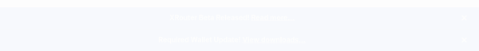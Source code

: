 <style>
#notification-bar {
    width: 100vw;
    position: fixed;
    bottom: 0;
    left: 0;
    z-index: 1000;
    box-shadow: 0px -1px 2px rgba(0, 0, 0, 0.15);
    margin-bottom: -1px;
    opacity: 1;
    animation-name: bn-notification-load;
    animation-duration: 0.8s;
}
#notification-bar .notification {
    position: relative;
    min-height: 20px;
    text-align: center;
    border-bottom: 1px solid rgba(0, 0, 0, 0.15);
    padding: 12px 50px 12px 20px;
    background-color: #016AFF;
    color: #fff;
}
#notification-bar .message {
    display: inline-block;
    line-height: 17px;
}
#notification-bar .message a {
    color: #fff;
    text-decoration: underline;
}
#notification-bar .notification-close {
    display: inline-block;
    position: absolute;
    right: 5px;
    top: 50%;
    height: 50px;
    width: 50px;
    transform: translate(0%,-50%);
    line-height: 50px;
    font-weight: bold;
    font-size: 1.2em;
    cursor: pointer;
}
@keyframes bn-notification-load {
    from {opacity: 0;}
    to {opacity: 1;}
}
</style>

<div id="notification-bar">
    <!-- <div class="notification" data-expire="">
        <span class="message"><strong>Need support? <a href="https://discord.gg/2e6s7H8" target="_blank">Join our Discord!</a></strong></span>
        <span class="notification-close" onclick="this.parentElement.style.display = 'none'">✕</span>
    </div> -->
    <div class="notification" data-expire="1557294893">
        <span class="message"><strong>XRouter Beta Released! <a href="https://blocknet.co/xrouter-missing-link-between-all-blockchains/" target="_blank">Read more...</a></strong></span>
        <span class="notification-close" onclick="this.parentElement.style.display = 'none'">✕</span>
    </div>
    <div class="notification" data-expire="1557294893">
        <span class="message"><strong>Required Wallet Update! <a href="https://blocknet.co/#downloads" target="_blank">View downloads...</a></strong></span>
        <span class="notification-close" onclick="this.parentElement.style.display = 'none'">✕</span>
    </div>
</div>

<script type="text/javascript">
var notifications = document.getElementById('notification-bar');
for (var i = 0; i < notifications.children.length; i++) {
    var expiredDate = parseInt(notifications.children[i].getAttribute('data-expire'));
    var now = Math.round((new Date).getTime()/1000);
    if (expiredDate < now && expiredDate != "") {
        notifications.children[i].style.display = 'none';
    }
}
</script>




